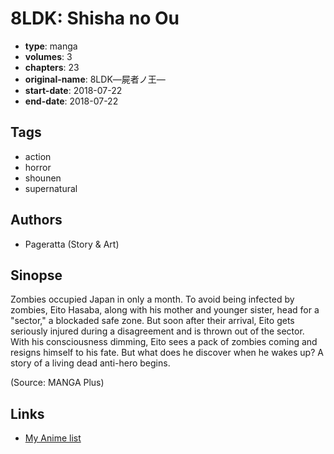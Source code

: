 # 8LDK: Shisha no Ou

-   **type**: manga
-   **volumes**: 3
-   **chapters**: 23
-   **original-name**: 8LDK―屍者ノ王―
-   **start-date**: 2018-07-22
-   **end-date**: 2018-07-22

## Tags

-   action
-   horror
-   shounen
-   supernatural

## Authors

-   Pageratta (Story & Art)

## Sinopse

Zombies occupied Japan in only a month. To avoid being infected by zombies, Eito Hasaba, along with his mother and younger sister, head for a "sector," a blockaded safe zone. But soon after their arrival, Eito gets seriously injured during a disagreement and is thrown out of the sector. With his consciousness dimming, Eito sees a pack of zombies coming and resigns himself to his fate. But what does he discover when he wakes up? A story of a living dead anti-hero begins.

(Source: MANGA Plus)

## Links

-   [My Anime list](https://myanimelist.net/manga/115782/8LDK__Shisha_no_Ou)
